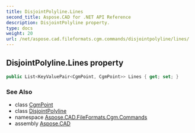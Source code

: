 ```yaml
---
title: DisjointPolyline.Lines
second_title: Aspose.CAD for .NET API Reference
description: DisjointPolyline property. 
type: docs
weight: 20
url: /net/aspose.cad.fileformats.cgm.commands/disjointpolyline/lines/
---
```

## DisjointPolyline.Lines property

```csharp
public List<KeyValuePair<CgmPoint, CgmPoint>> Lines { get; set; }
```

### See Also

* class [CgmPoint](../../../aspose.cad.fileformats.cgm.classes/cgmpoint/)
* class [DisjointPolyline](../)
* namespace [Aspose.CAD.FileFormats.Cgm.Commands](../../disjointpolyline/)
* assembly [Aspose.CAD](../../../)


